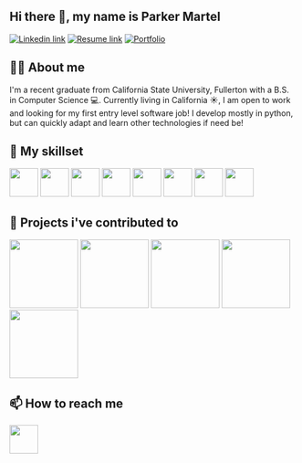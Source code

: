 ## Hi there 👋, my name is Parker Martel

[![Linkedin link](https://img.shields.io/badge/LinkedIn-0077B5?style=for-the-badge&logo=linkedin&logoColor=white)](https://www.linkedin.com/in/parker-martel-616251260/)
[![Resume link](https://img.shields.io/badge/Resume-FF0000?style=for-the-badge)](https://parker-martel.github.io/assets/Resume-2.pdf)
[![Portfolio](https://img.shields.io/badge/Portfolio-2E2E2E?style=for-the-badge)](https://parker-martel.github.io/)


## 🙋‍♂️ About me

I'm a recent graduate from California State University, Fullerton with a B.S. in Computer Science 💻. Currently living in California ☀️, I am open to work and looking for my first entry level software job! I develop mostly in python, but can quickly adapt and learn other technologies if need be! 


## 🌱 My skillset

<img src="https://github.com/parker-martel/parker-martel/assets/112444705/b2ca25b5-564d-4c0c-b48b-d529ed2acafd" height="50px"> <img src="https://github.com/parker-martel/parker-martel/assets/112444705/e763aa51-f47d-43d9-88c1-08b80d456afb" height="50px"> <img src="https://github.com/parker-martel/parker-martel/assets/112444705/163e9186-3616-4626-b632-7948a8f1f246" height="50px"> <img src="https://github.com/parker-martel/parker-martel/assets/112444705/5c769abf-5929-44c8-a16a-df4b1cf9b54d" height="50px"> <img src="https://github.com/parker-martel/parker-martel/assets/112444705/02901267-5b3a-4133-b62c-6c24c2243d1f" height="50px"> <img src="https://github.com/parker-martel/parker-martel/assets/112444705/cfea64b4-060c-49cf-a489-e2267070b5f6" height="50px"> <img src="https://github.com/parker-martel/parker-martel/assets/112444705/5497bb36-9b81-48ee-af07-9dd2c5747f08" height="50px"> <img src="https://github.com/parker-martel/parker-martel/assets/112444705/dc7f9f7e-a7c2-4e68-8d4c-dd5a7768ba71" height="50px"> 


## 🔨 Projects i've contributed to

[<img src="https://github.com/parker-martel/parker-martel/assets/112444705/53e53be9-f597-4c80-8459-de71c22de498" height="120px">](https://github.com/parker-martel/Snake-Finder)
[<img src="https://github.com/parker-martel/parker-martel/assets/112444705/668a6d9b-8c30-46a4-bc22-e414dadf7cf5" height="120px">](https://github.com/JohnHerron/SpeedReeds)
[<img src="https://github.com/parker-martel/parker-martel/assets/112444705/d3cbf97e-9066-4638-98e6-7b5e5ede52c5" height="120px">](https://github.com/parker-martel/University-Database)
[<img src="https://github.com/parker-martel/parker-martel/assets/112444705/57a753bf-a87d-4622-bc04-70efa8bae840" height="120px">](https://github.com/parker-martel/cpsc349-rock-paper-scissors)
[<img src="https://github.com/parker-martel/parker-martel/assets/112444705/3aed5999-237d-44e0-8479-dd764eec3222" height="120px">](https://github.com/parker-martel/unix-shell)

## 📫 How to reach me

[<img src="assets/envelope.png" height="50px">](mailto:parkermartel48@gmail.com)






<!---
parker-martel/parker-martel is a ✨ special ✨ repository because its `README.md` (this file) appears on your GitHub profile.
You can click the Preview link to take a look at your changes.
--->
